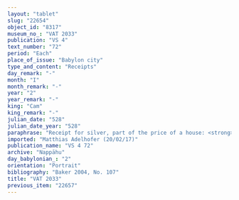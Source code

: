 ```yaml
---
layout: "tablet"
slug: "22654"
object_id: "8317"
museum_no_: "VAT 2033"
publication: "VS 4"
text_number: "72"
period: "Each"
place_of_issue: "Babylon city"
type_and_content: "Receipts"
day_remark: "-"
month: "I"
month_remark: "-"
year: "2"
year_remark: "-"
king: "Cam"
king_remark: "-"
julian_date: "528"
julian_date_year: "528"
paraphrase: "Receipt for silver, part of the price of a house: <strong>A</strong> receives from <strong>B</strong> 3 1/3 minas of silver of the price of the house he had taken as security from <strong>C</strong> on behalf of <strong>C </strong>(cf. VAT512). 2 witnesses and the scribe ([Marduk-&scaron;umu-uṣur]/Bēl-u&scaron;allim//Isi[nāya]).<br /> &nbsp;<br /> <strong>A</strong> = &Scaron;ullumāya/Marduk-erība//&Scaron;ang&ucirc;-&Scaron;ama&scaron;; <strong>B</strong> = Iddin-Nab&ucirc;/Nab&ucirc;-bān-zēri//Nappāhu;<strong> C</strong> = Iqī&scaron;āya/&Scaron;umu-iddin//Kutimmu<br /> &nbsp;"
imported: "Matthias Adelhofer (20/02/17)"
publication_name: "VS 4 72"
archive: "Nappāhu"
day_babylonian_: "2"
orientation: "Portrait"
bibliography: "Baker 2004, No. 107"
title: "VAT 2033"
previous_item: "22657"
---
```

